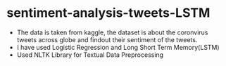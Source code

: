 # sentiment-analysis-tweets-LSTM

- The data is taken from kaggle, the dataset is about the coronvirus tweets across globe and findout their sentiment of the tweets.
-  I have used Logistic Regression and Long Short Term Memory(LSTM)
-  Used NLTK Library for Textual Data Preprocessing
